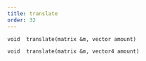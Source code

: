```yaml
---
title: translate
order: 32
---
```

`void  translate(matrix &m, vector amount)`

`void  translate(matrix &m, vector4 amount)`
